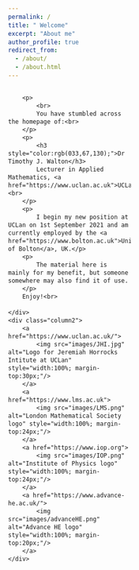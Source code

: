 ```yaml
---
permalink: /
title: " Welcome"
excerpt: "About me"
author_profile: true
redirect_from: 
  - /about/
  - /about.html
---
```


<style>
* {
	box-sizing: border-box;
}

body {
	margin: 0;
}

.column1 {
	float: left;
	width: 65%;
	padding-right: 1em;
	vertical-align: top;
}

.column2 {
	float:left;
	width: 34%;
	padding-left: 2em;
	vertical-align: top;
}

.column img {
	margin-top: 14px;
}

.row:after {
	content: "";
	display: table;
	clear: both;
}
</style>

<div class="row">
	<div class="column1">
	
		<p>
			<br>
			You have stumbled across the homepage of:<br>
		</p>
		<p>
			<h3 style="color:rgb(033,67,130);">Dr Timothy J. Walton</h3>
			Lecturer in Applied Mathematics, <a href="https://www.uclan.ac.uk">UCLan</a>.<br>
		</p>
		<p>
			I begin my new position at UCLan on 1st September 2021 and am currently employed by the <a href="https://www.bolton.ac.uk">University of Bolton</a>, UK.</p>
		<p>
			The material here is mainly for my benefit, but someone somewhere may also find it of use.
		</p>
		Enjoy!<br>

	</div>
	<div class="column2">
		<a href="https://www.uclan.ac.uk/">
			<img src="images/JHI.jpg" alt="Logo for Jeremiah Horrocks Intitute at UCLan" style="width:100%; margin-top:30px;"/>
		</a>
		<a href="https://www.lms.ac.uk">
			<img src="images/LMS.png" alt="London Mathematical Society logo" style="width:100%; margin-top:24px;"/>
		</a>		
		<a href="https://www.iop.org">
			<img src="images/IOP.png" alt="Institute of Physics logo" style="width:100%; margin-top:24px;"/>
		</a>		
		<a href="https://www.advance-he.ac.uk/">
			<img src="images/advanceHE.png" alt="Advance HE logo" style="width:100%; margin-top:20px;"/>
		</a>
	</div>
</div>




